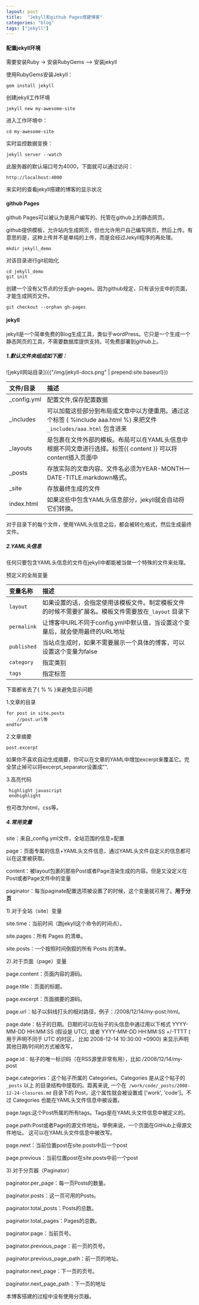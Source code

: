 ```yaml
---
layout: post
title:  "Jekyll和github Pages搭建博客"
categories: "blog"
tags: ["jekyll"]
---
```


#### 配置jekyll环境

需要安装Ruby -> 安装RubyGems —> 安装jekyll

使用RubyGems安装Jekyll：

    gem install jekyll

创建jekyll工作环境

    jekyll new my-awesome-site

进入工作环境中：

    cd my-awesome-site

实时监控数据变换：

    jekyll server --watch

此服务器的默认端口号为4000，下面就可以通过访问：

    http://localhost:4000

来实时的查看jekyll搭建的博客的显示状况

#### github Pages

github Pages可以被认为是用户编写的、托管在github上的静态网页。

github提供模板，允许站内生成网页，但也允许用户自己编写网页，然后上传。有意思的是，这种上传并不是单纯的上传，而是会经过Jekyll程序的再处理。

    mkdir jekyll_demo

对该目录进行git初始化

    cd jekyll_demo
    git init 

创建一个没有父节点的分支gh-pages。因为github规定，只有该分支中的页面，才能生成网页文件。

    git checkout --orphan gh-pages

#### jekyll

jekyll是一个简单免费的Blog生成工具，类似于wordPress。它只是一个生成一个静态网页的工具，不需要数据库提供支持。可免费部署到github上。

##### 1.默认文件夹组成如下图：

![jekyll网站目录]({{"/img/jekyll-docs.png" | prepend:site.baseurl}})

| 文件/目录 |    描述  |
| :-------- | :--------|
|_config.yml | 配置文件,保存配置数据 |
|_includes | 可以加载这些部分到布局或文章中以方便重用。通过这个标签 \{ %include aaa.html %\} 来把文件 ```_includes/aaa.html``` 包含进来 |
|_layouts | 是包裹在文件外部的模板。布局可以在YAML头信息中根据不同文章进行选择。标签\{\{ content \}\} 可以将content插入页面中 |
|_posts |存放实际的文章内容。文件名必须为YEAR-MONTH—DATE-TITLE.markdown格式。|
|_site |存放最终生成的文件|
|index.html | 如果这些中包含YAML头信息部分，jekyll就会自动将它们转换。 |

对于目录下的每个文件，使用YAML头信息之后，都会被转化格式，然后生成最终文件。

##### 2.YAML头信息

任何只要包含YAML头信息的文件在jekyll中都能被当做一个特殊的文件来处理。

预定义的全局变量

| 变量名称 |    描述  |
| :-------- | :--------|
|```layout```| 如果设置的话，会指定使用该模板文件。制定模板文件的时候不需要扩展名。模板文件需要放在```_layout``` 目录下 |
|```permalink```| 让博客中URL不同于config.yml中默认值，当设置这个变量后，就会使用最终的URL地址 |
|```published```| 当站点生成时，如果不需要展示一个具体的博客，可以设置这个变量为false |
|```category```| 指定类别 |
|```tags```| 指定标签 |

下面都省去了\{ % % \}来避免显示问题

1.文章的目录

    for post in site.posts
        //post.url等
    endfor 

2.文章摘要

    post.excerpt

如果你不喜欢自动生成摘要，你可以在文章的YAML中增加excerpt来覆盖它。完全禁止掉可以将excerpt_separator设置成"".

3.高亮代码

     highlight javascript 
     endhighlight 

也可改为html，css等。

##### 4.常用变量

site：来自_config.yml文件，全站范围的信息+配置

page：页面专属的信息+YAML头文件信息，通过YAML头文件自定义的信息都可以在这里被获取。

content：被layout包裹的那些Post或者Page渲染生成的内容。但是又没定义在Post或者Page文件中的变量

paginator：每当paginate配置选项被设置了的时候，这个变量就可用了。**用于分页**


1).对于全站（site）变量

site.time：当前时间（跑jekyll这个命令的时间点）。

site.pages：所有 Pages 的清单。

site.posts：一个按照时间倒叙的所有 Posts 的清单。

2).对于页面（page）变量

page.content：页面内容的源码。

page.title：页面的标题。

page.excerpt：页面摘要的源码。

page.url：帖子以斜线打头的相对路径，例子：/2008/12/14/my-post.html。

page.date：帖子的日期。日期的可以在帖子的头信息中通过用以下格式 YYYY-MM-DD HH:MM:SS (假设是 UTC), 或者 YYYY-MM-DD HH:MM:SS +/-TTTT ( 用于声明不同于 UTC 的时区， 比如 2008-12-14 10:30:00 +0900) 来显示声明其他日期/时间的方式被改写，

page.id：帖子的唯一标识码（在RSS源里非常有用），比如 /2008/12/14/my-post

page.categories：这个帖子所属的 Categories。Categories 是从这个帖子的 ```_posts``` 以上 的目录结构中提取的。距离来说, 一个在``` /work/code/_posts/2008-12-24-closures.md``` 目录下的 Post，这个属性就会被设置成 ['work', 'code']。不过 Categories 也能在YAML头文件信息中被设置。

page.tags:这个Post所属的所有tags。Tags是在YAML头文件信息中被定义的。

page.path:Post或者Page的源文件地址。举例来说，一个页面在GitHub上得源文件地址。 这可以在YAML头文件信息中被改写。

page.next：当前位置post在site.posts中后一个post

page.previous：当前位置post在site.posts中前一个post

3).对于分页器（Paginator）

paginator.per_page：每一页Posts的数量。

paginator.posts：这一页可用的Posts。

paginator.total_posts：Posts的总数。

paginator.total_pages：Pages的总数。

paginator.page：当前页号。

paginator.previous_page：前一页的页号。

paginator.previous_page_path：前一页的地址。

paginator.next_page：下一页的页号。

paginator.next_page_path：下一页的地址

本博客搭建的过程中没有使用分页器。



